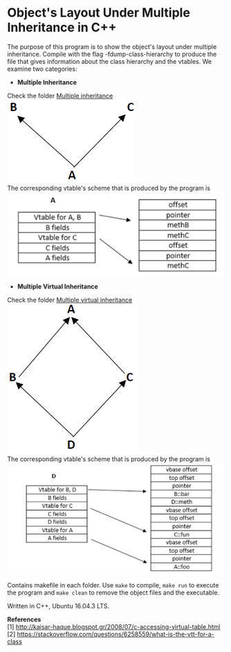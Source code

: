# Object's Layout Under Multiple Inheritance in C++

The purpose of this program is to show the object's layout under multiple inheritance. Compile with the flag -fdump-class-hierarchy to produce the file that gives information about the class hierarchy and the vtables. We examine two categories:

- **Multiple Inheritance**

Check the folder [Multiple inheritance](https://github.com/patschris/ObjectUnderMultipleInheritanceCpp/tree/master/Multiple%20inheritance)\
![ObjectMultipleInheritance](https://github.com/patschris/ObjectUnderMultipleInheritanceCpp/blob/master/ObjectUnderMultipleInheritance.PNG)\
The corresponding vtable's scheme that is produced by the program is
![VtableMultipleInheritance](https://github.com/patschris/ObjectUnderMultipleInheritanceCpp/blob/master/VtableMultipleInheritance.png)




- **Multiple Virtual Inheritance**

Check the folder [Multiple virtual inheritance](https://github.com/patschris/ObjectUnderMultipleInheritanceCpp/tree/master/Multiple%20virtual%20inheritance)\
![ObjectMultipleVirtualInheritance](https://github.com/patschris/ObjectUnderMultipleInheritanceCpp/blob/master/ObjectUnderVirtualInheritance.PNG)\
The corresponding vtable's scheme that is produced by the program is\
![VtableMultipleInheritance](https://github.com/patschris/ObjectUnderMultipleInheritanceCpp/blob/master/VtableMultipleVirtualInheritance.png)

Contains makefile in each folder. Use `make` to compile, `make run` to execute the program and `make clean` to remove the object files and the executable.
 
Written in C++, Ubuntu 16.04.3 LTS.

**References** \
[1] http://kaisar-haque.blogspot.gr/2008/07/c-accessing-virtual-table.html \
[2] https://stackoverflow.com/questions/6258559/what-is-the-vtt-for-a-class
